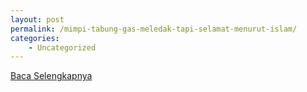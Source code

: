 ```yaml
---
layout: post
permalink: /mimpi-tabung-gas-meledak-tapi-selamat-menurut-islam/
categories:
    - Uncategorized
---
```


[Baca Selengkapnya](/01)